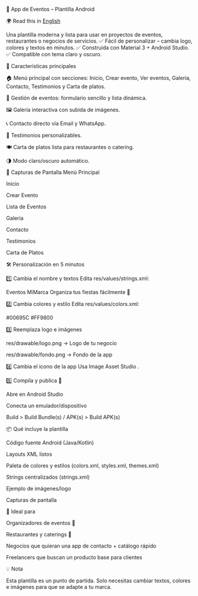 📱 App de Eventos – Plantilla Android

🌍 Read this in [English](README-en.md)

Una plantilla moderna y lista para usar en proyectos de eventos, restaurantes o negocios de servicios.
✅ Fácil de personalizar – cambia logo, colores y textos en minutos.
✅ Construida con Material 3 + Android Studio.
✅ Compatible con tema claro y oscuro.

🚀 Características principales

🏠 Menú principal con secciones: Inicio, Crear evento, Ver eventos, Galería, Contacto, Testimonios y Carta de platos.

📅 Gestión de eventos: formulario sencillo y lista dinámica.

🖼 Galería interactiva con subida de imágenes.

📞 Contacto directo vía Email y WhatsApp.

💬 Testimonios personalizables.

🍽 Carta de platos lista para restaurantes o catering.

🌗 Modo claro/oscuro automático.

📸 Capturas de Pantalla
Menú Principal

Inicio

Crear Evento

Lista de Eventos

Galería

Contacto

Testimonios

Carta de Platos

🛠️ Personalización en 5 minutos

1️⃣ Cambia el nombre y textos
Edita res/values/strings.xml:

<string name="app_name">Eventos MiMarca</string>
<string name="inicio_slogan">Organiza tus fiestas fácilmente 🎉</string>


2️⃣ Cambia colores y estilo
Edita res/values/colors.xml:

<color name="colorPrimary">#00695C</color>
<color name="colorSecondary">#FF9800</color>


3️⃣ Reemplaza logo e imágenes

res/drawable/logo.png → Logo de tu negocio

res/drawable/fondo.png → Fondo de la app

4️⃣ Cambia el icono de la app
Usa Image Asset Studio
.

5️⃣ Compila y publica 🚀

Abre en Android Studio

Conecta un emulador/dispositivo

Build > Build Bundle(s) / APK(s) > Build APK(s)

📦 Qué incluye la plantilla

Código fuente Android (Java/Kotlin)

Layouts XML listos

Paleta de colores y estilos (colors.xml, styles.xml, themes.xml)

Strings centralizados (strings.xml)

Ejemplo de imágenes/logo

Capturas de pantalla

🎯 Ideal para

Organizadores de eventos 🎤

Restaurantes y caterings 🍴

Negocios que quieran una app de contacto + catálogo rápido

Freelancers que buscan un producto base para clientes

💡 Nota

Esta plantilla es un punto de partida. Solo necesitas cambiar textos, colores e imágenes para que se adapte a tu marca.